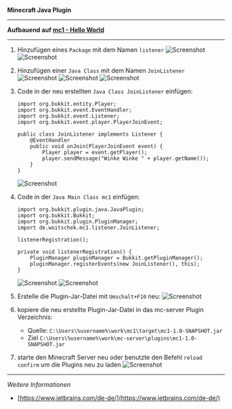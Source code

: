 **Minecraft Java Plugin**

---

**Aufbauend auf [mc1 - Hello World](https://github.com/dr-woitschek/minecraft/tree/main/JavaEdition/Plugins/mc1/)**

---

1. Hinzufügen eines `Package` mit dem Namen `listener`
   ![Screenshot](https://github.com/dr-woitschek/minecraft/blob/main/JavaEdition/Plugins/mc2/Bilder/IntelliJ_IDEA_01.jpg)
   ![Screenshot](https://github.com/dr-woitschek/minecraft/blob/main/JavaEdition/Plugins/mc2/Bilder/IntelliJ_IDEA_02.jpg)

2. Hinzufügen einer `Java Class` mit dem Namen `JoinListener`
   ![Screenshot](https://github.com/dr-woitschek/minecraft/blob/main/JavaEdition/Plugins/mc2/Bilder/IntelliJ_IDEA_03.jpg)
   ![Screenshot](https://github.com/dr-woitschek/minecraft/blob/main/JavaEdition/Plugins/mc2/Bilder/IntelliJ_IDEA_04.jpg)
   ![Screenshot](https://github.com/dr-woitschek/minecraft/blob/main/JavaEdition/Plugins/mc2/Bilder/IntelliJ_IDEA_05.jpg)

3. Code in der neu erstellten `Java Class JoinListener` einfügen:
   ```
   import org.bukkit.entity.Player;
   import org.bukkit.event.EventHandler;
   import org.bukkit.event.Listener;
   import org.bukkit.event.player.PlayerJoinEvent;
   
   public class JoinListener implements Listener {
       @EventHandler
       public void onJoin(PlayerJoinEvent event) {
           Player player = event.getPlayer();
           player.sendMessage("Winke Winke " + player.getName());
       }
   }
   
   ```
   ![Screenshot](https://github.com/dr-woitschek/minecraft/blob/main/JavaEdition/Plugins/mc2/Bilder/IntelliJ_IDEA_06.jpg)

4. Code in der `Java Main Class mc1` einfügen:
   ```
   import org.bukkit.plugin.java.JavaPlugin;
   import org.bukkit.Bukkit;
   import org.bukkit.plugin.PluginManager;
   import de.woitschek.mc1.listener.JoinListener;
   ```

   ```
   listenerRegistration();
   ```

   ```
   private void listenerRegistration() {
       PluginManager pluginManager = Bukkit.getPluginManager();
       pluginManager.registerEvents(new JoinListener(), this);
   }
   ```

   ![Screenshot](https://github.com/dr-woitschek/minecraft/blob/main/JavaEdition/Plugins/mc2/Bilder/IntelliJ_IDEA_07.jpg)
   ![Screenshot](https://github.com/dr-woitschek/minecraft/blob/main/JavaEdition/Plugins/mc2/Bilder/IntelliJ_IDEA_08.jpg)

5. Erstelle die Plugin-Jar-Datei mit `Umschalt+F10` neu:
   ![Screenshot](https://github.com/dr-woitschek/minecraft/blob/main/JavaEdition/Plugins/mc2/Bilder/IntelliJ_IDEA_09.jpg)

6. kopiere die neu erstellte Plugin-Jar-Datei in das mc-server Plugin Verzeichnis:
   - Quelle: `C:\Users\%username%\work\mc1\target\mc1-1.0-SNAPSHOT.jar`
   - Ziel `C:\Users\%username%\work\mc-server\plugins\mc1-1.0-SNAPSHOT.jar`

7. starte den Minecraft Server neu oder benutzte den Befehl `reload confirm` um die Plugins neu zu laden
   ![Screenshot](https://github.com/dr-woitschek/minecraft/blob/main/JavaEdition/Plugins/mc2/Bilder/ausgabe_start_cmd1.jpg)

---

_Weitere Informationen_
- [https://www.jetbrains.com/de-de/](https://www.jetbrains.com/de-de/)
